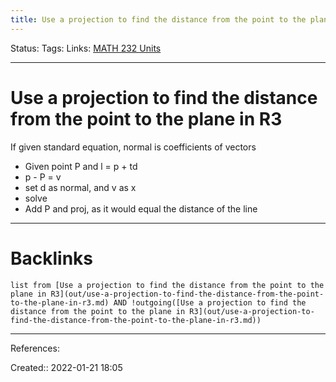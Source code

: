 ```yaml
---
title: Use a projection to find the distance from the point to the plane in R3
---
```

Status: 
Tags: 
Links: [MATH 232 Units](out/math-232-units.md)
___
# Use a projection to find the distance from the point to the plane in R3
If given standard equation, normal is coefficients of vectors


- Given point P and l = p + td
- p - P = v
- set d as normal, and v as x
- solve
- Add P and proj, as it would equal the distance of the line
___
# Backlinks
```dataview
list from [Use a projection to find the distance from the point to the plane in R3](out/use-a-projection-to-find-the-distance-from-the-point-to-the-plane-in-r3.md) AND !outgoing([Use a projection to find the distance from the point to the plane in R3](out/use-a-projection-to-find-the-distance-from-the-point-to-the-plane-in-r3.md))
```
___
References:

Created:: 2022-01-21 18:05
